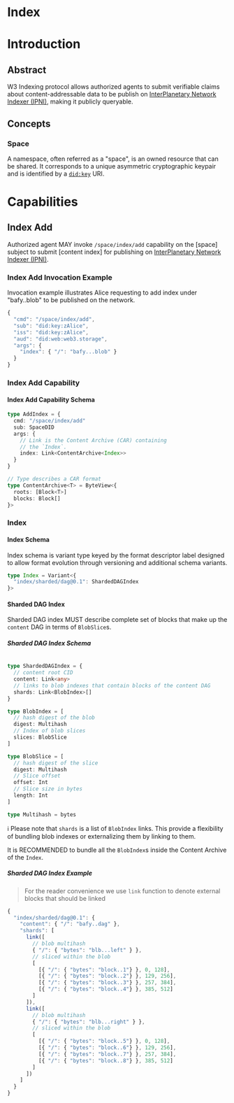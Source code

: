 # Index

# Introduction

## Abstract

W3 Indexing protocol allows authorized agents to submit verifiable claims about content-addressable data to be publish on [InterPlanetary Network Indexer (IPNI)][IPNI], making it publicly queryable.

## Concepts

### Space

A namespace, often referred as a "space", is an owned resource that can be shared. It corresponds to a unique asymmetric cryptographic keypair and is identified by a [`did:key`] URI.

# Capabilities

## Index Add

Authorized agent MAY invoke `/space/index/add` capability on the [space] subject to submit [content index] for publishing on [InterPlanetary Network Indexer (IPNI)][IPNI].

### Index Add Invocation Example

Invocation example illustrates Alice requesting to add index under "bafy..blob" to be published on the network.

```js
{
  "cmd": "/space/index/add",
  "sub": "did:key:zAlice",
  "iss": "did:key:zAlice",
  "aud": "did:web:web3.storage",
  "args": {
    "index": { "/": "bafy...blob" }
  }
}
```

### Index Add Capability

#### Index Add Capability Schema

```ts
type AddIndex = {
  cmd: "/space/index/add"
  sub: SpaceDID
  args: {
    // Link is the Content Archive (CAR) containing
    // the `Index`.
    index: Link<ContentArchive<Index>>
  }
}

// Type describes a CAR format
type ContentArchive<T> = ByteView<{
  roots: [Block<T>]
  blocks: Block[]
}>
```

### Index

#### Index Schema

Index schema is variant type keyed by the format descriptor label designed to allow format evolution through versioning and additional schema variants.

```ts
type Index = Variant<{
  "index/sharded/dag@0.1": ShardedDAGIndex
}>
```

#### Sharded DAG Index

Sharded DAG index MUST describe complete set of blocks that make up the `content` DAG in terms of `BlobSlice`s.

##### Sharded DAG Index Schema

```ts

type ShardedDAGIndex = {
  // content root CID
  content: Link<any>
  // links to blob indexes that contain blocks of the content DAG
  shards: Link<BlobIndex>[]
}

type BlobIndex = [
  // hash digest of the blob
  digest: Multihash
  // Index of blob slices
  slices: BlobSlice
]

type BlobSlice = [
  // hash digest of the slice
  digest: Multihash
  // Slice offset
  offset: Int
  // Slice size in bytes
  length: Int
]

type Multihash = bytes
```

ℹ️ Please note that `shards` is a list of `BlobIndex` links. This provide a flexibility of bundling blob indexes or externalizing them by linking to them.

It is RECOMMENDED to bundle all the `BlobIndex`s inside the Content Archive of the `Index`.

##### Sharded DAG Index Example

> For the reader convenience we use `link` function to denote external blocks that should be linked

```js
{
  "index/sharded/dag@0.1": {
    "content": { "/": "bafy..dag" },
    "shards": [
      link([
        // blob multihash
        { "/": { "bytes": "blb...left" } },
        // sliced within the blob
        [
          [{ "/": { "bytes": "block..1"} }, 0, 128],
          [{ "/": { "bytes": "block..2"} }, 129, 256],
          [{ "/": { "bytes": "block..3"} }, 257, 384],
          [{ "/": { "bytes": "block..4"} }, 385, 512]
        ]
      ]),
      link([
        // blob multihash
        { "/": { "bytes": "blb...right" } },
        // sliced within the blob
        [
          [{ "/": { "bytes": "block..5"} }, 0, 128],
          [{ "/": { "bytes": "block..6"} }, 129, 256],
          [{ "/": { "bytes": "block..7"} }, 257, 384],
          [{ "/": { "bytes": "block..8"} }, 385, 512]
        ]
      ])
    ]
  }
}
```

[IPNI]:https://github.com/ipni/specs/blob/main/IPNI.md
[`did:key`]:https://w3c-ccg.github.io/did-method-key/
